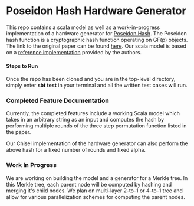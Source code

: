 Poseidon Hash Hardware Generator
=======================
 This repo contains a scala model as well as a work-in-progress implementation of a hardware generator for [Poseidon Hash](https://www.poseidon-hash.info/). The Poseidon hash function is a cryptographic hash function operating on GF(p) objects. The link to the original paper can be found [here](https://eprint.iacr.org/2019/458.pdf). Our scala model is based on a [reference implementation](https://extgit.iaik.tugraz.at/krypto/hadeshash/-/blob/master/code/poseidonperm_x5_254_3.sage) provided by the authors.

#### Steps to Run

Once the repo has been cloned and you are in the top-level directory, simply enter **sbt test** in your terminal and all the written test cases will run. 

### Completed Feature Documentation
Currently, the completed features include a working Scala model which takes in an arbitrary string as an input
and computes the hash by performing multiple rounds of the three step permutation function listed in the paper.

Our Chisel implementation of the hardware generator can also perform the above hash for a fixed number of rounds and fixed alpha. 

### Work In Progress
We are working on building the model and a generator for a Merkle tree. In this Merkle tree, each parent node will be computed by hashing 
and merging it's child nodes. We plan on multi-layer 2-to-1 or 4-to-1 tree and allow for various parallelization schemes for computing the 
parent nodes.
